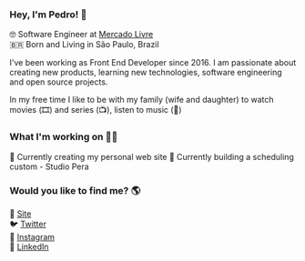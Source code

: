 ### Hey, I'm Pedro! 👋

🤓 Software Engineer at [Mercado Livre](mercadolivre.com.br) <br>
🇧🇷 Born and Living in São Paulo, Brazil <br>

I've been working as Front End Developer since 2016. I am passionate about creating new products, learning new technologies, software engineering and open source projects.

In my free time I like to be with my family (wife and daughter) to watch movies (🎞️) and series (📺), listen to music (🎵)

### What I'm working on 👨‍💻

💼 Currently creating my personal web site
🍐 Currently building a scheduling custom - Studio Pera

### Would you like to find me? 🌎

🚀 [Site](https://drope.dev) <br>
🐦 [Twitter](https://x.com/pdrpeo) <br>
📸 [Instagram](https://www.instagram.com/pdrpeo/) <br>
💼 [LinkedIn](https://www.linkedin.com/in/peofernandes/) <br>
